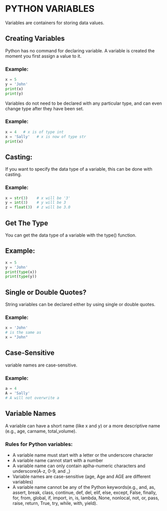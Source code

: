 # PYTHON VARIABLES
Variables are containers for storing data values.

## Creating Variables
Python has no command for declaring variable.
A variable is created the moment you first assign a value to it.
### Example:
```python
x = 5
y = 'John'
print(x)
print(y)
```
Variables do not need to be declared with any particular type, and can even change type after they have been set.
### Example:
```python
x = 4   # x is of type int
x = 'Sally'   # x is now of type str
print(x)
```

## Casting:
If you want to specify the data type of a variable, this can be done with casting.
### Example:
```python
x = str(3)    # x will be '3'
y = int(3)    # y will be 3
z = float(3)  # z will be 3.0
```

## Get The Type
You can get the data type of a variable with the type() function.
## Example:
```python
x = 5
y = 'John'
print(type(x))
print(type(y))
```

## Single or Double Quotes?
String variables can be declared either by using single or double quotes.
### Example:
```python
x = 'John'
# is the same as
x = "John"
```

## Case-Sensitive
variable names are case-sensitive.
### Example:
```python
a = 4
A = 'Sally'
# A will not overwrite a
```

## Variable Names
A variable can have a short name (like x and y) or a more descriptive name (e.g., age, carname, total_volume).
### Rules for Python variables:
- A variable name must start with a letter or the underscore character
- A variable name cannot start with a number
- A variable name can only contain aplha-numeric characters and underscore(A-z, 0-9, and _)
- Variable names are case-sensitive (age, Age and AGE are different variables)
- A variable name cannot be any of the Python keywords(e.g., and, as, assert, break, class, continue, def, del, elif, else, except, False, finally, for, from, global, if, import, in, is, lambda, None, nonlocal, not, or, pass, raise, return, True, try, while, with, yield).